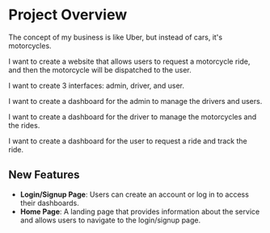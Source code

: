 # Project Overview

The concept of my business is like Uber, but instead of cars, it's motorcycles.

I want to create a website that allows users to request a motorcycle ride, and then the motorcycle will be dispatched to the user.

I want to create 3 interfaces: admin, driver, and user.

I want to create a dashboard for the admin to manage the drivers and users.

I want to create a dashboard for the driver to manage the motorcycles and the rides.

I want to create a dashboard for the user to request a ride and track the ride.

## New Features

- **Login/Signup Page**: Users can create an account or log in to access their dashboards.
- **Home Page**: A landing page that provides information about the service and allows users to navigate to the login/signup page.
